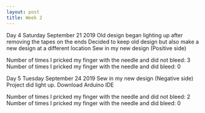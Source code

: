 ```yaml
---
layout: post
title: Week 2
---
```


Day 4 Saturday September 21 2019
Old design began lighting up after removing the tapes on the ends 
Decided to keep old design but also make a new design at a different location 
Sew in my new  design (Positive side)

Number of times I pricked my finger with the needle and did not bleed: 3
Number of times I pricked my finger with the needle and did bleed: 0

Day 5 Tuesday September 24 2019
Sew in my new design (Negative side)
Project did light up.
Download Arduino IDE

Number of times I pricked my finger with the needle and did not bleed: 2
Number of times I pricked my finger with the needle and did bleed: 0
